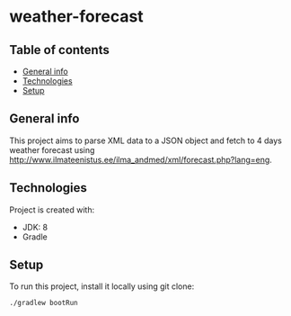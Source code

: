 # weather-forecast

## Table of contents
* [General info](#general-info)
* [Technologies](#technologies)
* [Setup](#setup)

## General info
This project aims to parse XML data to a JSON object and fetch to 4 days weather forecast using 
http://www.ilmateenistus.ee/ilma_andmed/xml/forecast.php?lang=eng.
	
## Technologies
Project is created with:
* JDK: 8
* Gradle
	
## Setup
To run this project, install it locally using git clone:

```
./gradlew bootRun

